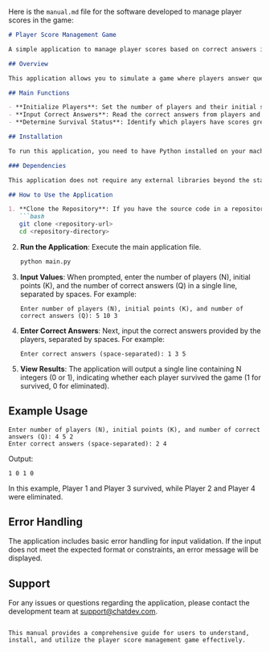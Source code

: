 Here is the `manual.md` file for the software developed to manage player scores in the game:

```markdown
# Player Score Management Game

A simple application to manage player scores based on correct answers in a game setting.

## Overview

This application allows you to simulate a game where players answer questions and their scores are managed based on their performance. Players start with a set number of points, and their scores are decremented based on their answers. The final output indicates which players survived the game.

## Main Functions

- **Initialize Players**: Set the number of players and their initial scores.
- **Input Correct Answers**: Read the correct answers from players and update their scores accordingly.
- **Determine Survival Status**: Identify which players have scores greater than zero and display their survival status.

## Installation

To run this application, you need to have Python installed on your machine. You can download it from [python.org](https://www.python.org/downloads/).

### Dependencies

This application does not require any external libraries beyond the standard Python library. Ensure you have Python 3.x installed.

## How to Use the Application

1. **Clone the Repository**: If you have the source code in a repository, clone it to your local machine.
   ```bash
   git clone <repository-url>
   cd <repository-directory>
   ```

2. **Run the Application**: Execute the main application file.
   ```bash
   python main.py
   ```

3. **Input Values**: When prompted, enter the number of players (N), initial points (K), and the number of correct answers (Q) in a single line, separated by spaces. For example:
   ```
   Enter number of players (N), initial points (K), and number of correct answers (Q): 5 10 3
   ```

4. **Enter Correct Answers**: Next, input the correct answers provided by the players, separated by spaces. For example:
   ```
   Enter correct answers (space-separated): 1 3 5
   ```

5. **View Results**: The application will output a single line containing N integers (0 or 1), indicating whether each player survived the game (1 for survived, 0 for eliminated).

## Example Usage

```
Enter number of players (N), initial points (K), and number of correct answers (Q): 4 5 2
Enter correct answers (space-separated): 2 4
```

Output:
```
1 0 1 0
```

In this example, Player 1 and Player 3 survived, while Player 2 and Player 4 were eliminated.

## Error Handling

The application includes basic error handling for input validation. If the input does not meet the expected format or constraints, an error message will be displayed.

## Support

For any issues or questions regarding the application, please contact the development team at [support@chatdev.com](mailto:support@chatdev.com).
```

This manual provides a comprehensive guide for users to understand, install, and utilize the player score management game effectively.